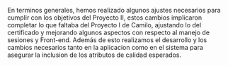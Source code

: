 En terminos generales, hemos realizado algunos ajustes necesarios para cumplir con los objetivos del Proyecto II, estos cambios implicaron completar lo que faltaba del Proyecto I de Camilo, ajustando lo del certificado y mejorando algunos aspectos con respecto al manejo de sesiones y Front-end. Además de esto realizamos el desarrollo y los cambios necesarios tanto en la aplicacion como en el sistema para asegurar la inclusion de los atributos de calidad esperados.
